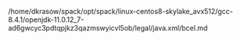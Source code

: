 /home/dkrasow/spack/opt/spack/linux-centos8-skylake_avx512/gcc-8.4.1/openjdk-11.0.12_7-ad6gwcyc3pdtqpjkz3qazmswyicvl5ob/legal/java.xml/bcel.md